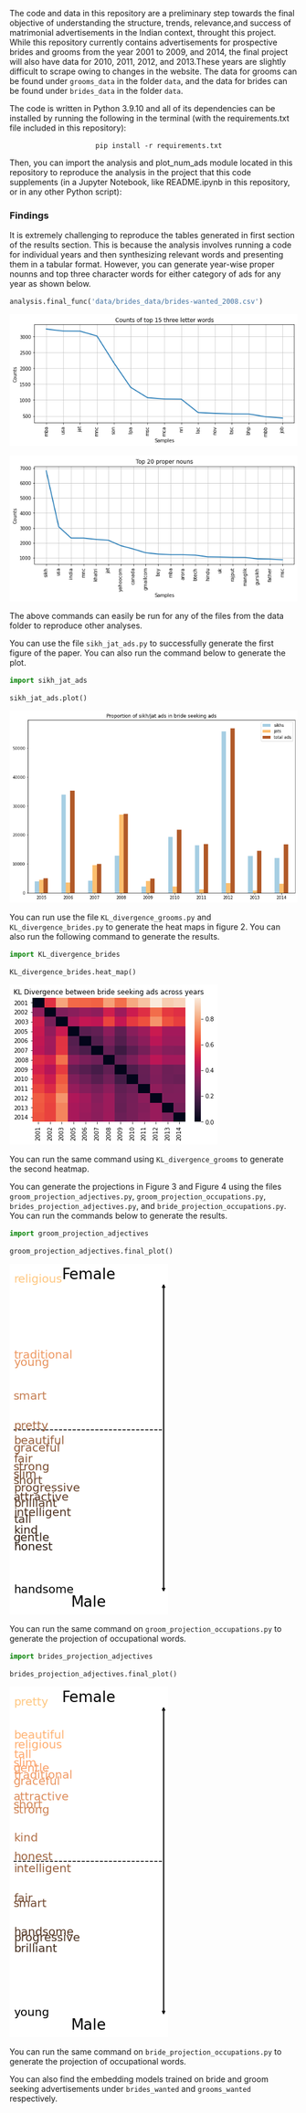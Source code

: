 The code and data in this repository are a preliminary step towards the final objective of understanding the structure, trends, relevance,and success of matrimonial advertisements in the Indian context, throught this project. While this repository currently contains advertisements for prospective brides and grooms from the year 2001 to 2009, and 2014, the final project will also have data for 2010, 2011, 2012, and 2013.These years are slightly difficult to scrape owing to changes in the website. The data for grooms can be found under ```grooms_data``` in the folder ```data```, and the data for brides can be found under ```brides_data``` in the folder ```data```.

The code is written in Python 3.9.10 and all of its dependencies can be installed by running the following in the terminal (with the requirements.txt file included in this repository):

                         pip install -r requirements.txt
                         
Then, you can import the analysis and plot_num_ads module located in this repository to reproduce the analysis in the project that this code supplements (in a Jupyter Notebook, like README.ipynb in this repository, or in any other Python script):

### Findings
It is extremely challenging to reproduce the tables generated in first section of the results section. This is because the analysis involves running a code for individual years and then synthesizing relevant words and presenting them in a tabular format. However, you can generate year-wise proper nounns and top three character words for either category of ads for any year as shown below.


```python
analysis.final_func('data/brides_data/brides-wanted_2008.csv')
```


    
![png](README_files/README_2_0.png)
    



    
![png](README_files/README_2_1.png)
    


The above commands can easily be run for any of the files from the data folder to reproduce other analyses.


You can use the file ```sikh_jat_ads.py``` to successfully generate the first figure of the paper. You can also run the command below to generate the plot.


```python
import sikh_jat_ads
```


```python
sikh_jat_ads.plot()
```


    
![png](README_files/README_6_0.png)
    


You can run use the file ```KL_divergence_grooms.py``` and ```KL_divergence_brides.py``` to generate the heat maps in figure 2. You can also run the following command to generate the results.


```python
import KL_divergence_brides
```


```python
KL_divergence_brides.heat_map()
```


    
![png](README_files/README_9_0.png)
    


You can run the same command using ```KL_divergence_grooms``` to generate the second heatmap.

You can generate the projections in Figure 3 and Figure 4 using the files ```groom_projection_adjectives.py```, ```groom_projection_occupations.py```, ```brides_projection_adjectives.py```, and ```bride_projection_occupations.py```. You can run the commands below to generate the results.


```python
import groom_projection_adjectives
```


```python
groom_projection_adjectives.final_plot()
```


    
![png](README_files/README_13_0.png)
    


You can run the same command on ```groom_projection_occupations.py``` to generate the projection of occupational words.


```python
import brides_projection_adjectives
```


```python
brides_projection_adjectives.final_plot()
```


    
![png](README_files/README_16_0.png)
    


You can run the same command on ```bride_projection_occupations.py``` to generate the projection of occupational words.


You can also find the embedding models trained on bride and groom seeking advertisements under ```brides_wanted``` and ```grooms_wanted``` respectively.
